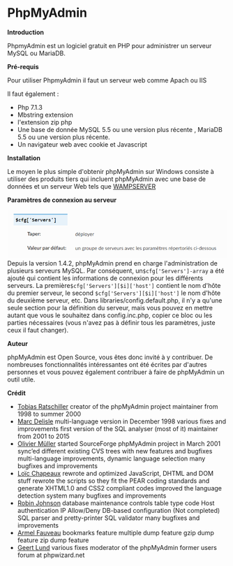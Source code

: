 # PhpMyAdmin

**Introduction**

PhpmyAdmin est un logiciel gratuit en PHP pour administrer un serveur MySQL ou MariaDB.

**Pré-requis**

Pour utiliser PhpmyAdmin il faut un serveur web comme Apach ou IIS

Il faut également :
- Php 7.1.3
- Mbstring extension
- l'extension zip php
- Une base de donnée MySQL 5.5 ou une version plus récente , MariaDB 5.5 ou une version plus récente.
- Un navigateur web avec cookie et Javascript

**Installation**

Le moyen le plus simple d'obtenir phpMyAdmin sur Windows consiste à utiliser des produits tiers qui incluent phpMyAdmin avec une base de données et un serveur Web tels que [WAMPSERVER](https://www.wampserver.com/)

**Paramètres de connexion au serveur**

![Image](/asset/docphp.png)
Depuis la version 1.4.2, phpMyAdmin prend en charge l'administration de plusieurs serveurs MySQL. Par conséquent, un`$cfg['Servers']-array` a été ajouté qui contient les informations de connexion pour les différents serveurs. La première`$cfg['Servers'][$i]['host']` contient le nom d'hôte du premier serveur, le second `$cfg['Servers'][$i]['host']` le nom d'hôte du deuxième serveur, etc. Dans libraries/config.default.php, il n'y a qu'une seule section pour la définition du serveur, mais vous pouvez en mettre autant que vous le souhaitez dans config.inc.php, copier ce bloc ou les parties nécessaires (vous n'avez pas à définir tous les paramètres, juste ceux il faut changer).


**Auteur**

phpMyAdmin est Open Source, vous êtes donc invité à y contribuer. De nombreuses fonctionnalités intéressantes ont été écrites par d'autres personnes et vous pouvez également contribuer à faire de phpMyAdmin un outil utile.

**Crédit**

- [Tobias Ratschiller](tobias_at_ratschiller.com)
creator of the phpMyAdmin project
maintainer from 1998 to summer 2000
- [Marc Delisle](marc_at_infomarc.info)
multi-language version in December 1998
various fixes and improvements
first version of the SQL analyser (most of it)
maintainer from 2001 to 2015
- [Olivier Müller](om_at_omnis.ch)
started SourceForge phpMyAdmin project in March 2001
sync’ed different existing CVS trees with new features and bugfixes
multi-language improvements, dynamic language selection
many bugfixes and improvements
- [Loïc Chapeaux](lolo_at_phpheaven.net)
rewrote and optimized JavaScript, DHTML and DOM stuff
rewrote the scripts so they fit the PEAR coding standards and generate XHTML1.0 and CSS2 compliant codes
improved the language detection system
many bugfixes and improvements
- [Robin Johnson](robbat2_at_users.sourceforge.net)
database maintenance controls
table type code
Host authentication IP Allow/Deny
DB-based configuration (Not completed)
SQL parser and pretty-printer
SQL validator
many bugfixes and improvements
- [Armel Fauveau](armel.fauveau_at_globalis-ms.com)
bookmarks feature
multiple dump feature
gzip dump feature
zip dump feature
- [Geert Lund](glund_at_silversoft.dk)
various fixes
moderator of the phpMyAdmin former users forum at phpwizard.net

